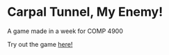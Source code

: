 # Carpal Tunnel, My Enemy!
A game made in a week for COMP 4900

Try out the game [here!](https://www.forest-anderson.ca/carpal-tunnel-my-enemy/)
